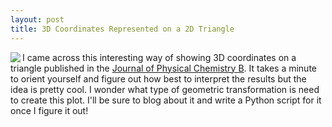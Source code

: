 ```yaml
---
layout: post
title: 3D Coordinates Represented on a 2D Triangle
---
```


<img class="img-left" align="left" src="{{ site.url }}/images/3dtriangle.png">

I came across this interesting way of showing 3D coordinates on a triangle published in the <a href="http://pubs.acs.org/doi/abs/10.1021/jp510215c">Journal of Physical Chemistry B</a>. It takes a minute to orient yourself and figure out how best to interpret the results but the idea is pretty cool. I wonder what type of geometric transformation is need to create this plot. I'll be sure to blog about it and write a Python script for it once I figure it out!
